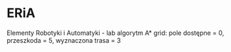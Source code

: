 # ERiA
Elementy Robotyki i Automatyki - lab
algorytm A* 
grid: pole dostępne = 0, przeszkoda = 5, wyznaczona trasa = 3
